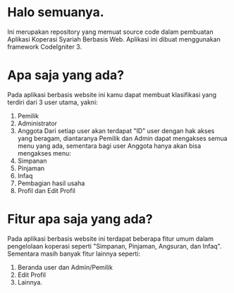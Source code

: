 # Halo semuanya.

Ini merupakan repository yang memuat source code dalam pembuatan Aplikasi Koperasi Syariah Berbasis Web. Aplikasi ini dibuat menggunakan framework CodeIgniter 3.

# Apa saja yang ada?

Pada aplikasi berbasis website ini kamu dapat membuat klasifikasi yang terdiri dari 3 user utama, yakni:
1. Pemilik
2. Administrator
3. Anggota
Dari setiap user akan terdapat "ID" user dengan hak akses yang beragam, diantaranya Pemilik dan Admin dapat mengakses semua menu yang ada, sementara bagi user Anggota hanya akan bisa mengakses menu:
1. Simpanan
2. Pinjaman
3. Infaq
4. Pembagian hasil usaha
5. Profil dan Edit Profil

# Fitur apa saja yang ada?
Pada aplikasi berbasis website ini terdapat beberapa fitur umum dalam pengelolaan koperasi seperti "Simpanan, Pinjaman, Angsuran, dan Infaq". Sementara masih banyak fitur lainnya seperti:
1. Beranda user dan Admin/Pemilik
2. Edit Profil
3. Lainnya.
